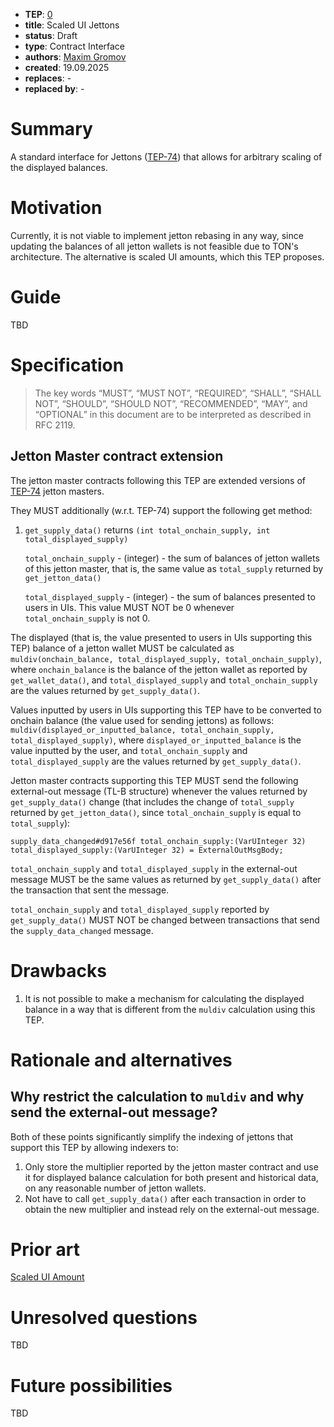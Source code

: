 - **TEP**: [0](https://github.com/ton-blockchain/TEPs/pull/0)
- **title**: Scaled UI Jettons
- **status**: Draft
- **type**: Contract Interface
- **authors**: [Maxim Gromov](https://github.com/krigga)
- **created**: 19.09.2025
- **replaces**: -
- **replaced by**: -

# Summary

A standard interface for Jettons ([TEP-74](https://github.com/ton-blockchain/TEPs/blob/master/text/0074-jettons-standard.md)) that allows for arbitrary scaling of the displayed balances.

# Motivation

Currently, it is not viable to implement jetton rebasing in any way, since updating the balances of all jetton wallets is not feasible due to TON's architecture. The alternative is scaled UI amounts, which this TEP proposes.

# Guide

TBD

# Specification

> The key words “MUST”, “MUST NOT”, “REQUIRED”, “SHALL”, “SHALL NOT”, “SHOULD”, “SHOULD NOT”, “RECOMMENDED”, “MAY”, and “OPTIONAL” in this document are to be interpreted as described in RFC 2119.

## Jetton Master contract extension

The jetton master contracts following this TEP are extended versions of [TEP-74](https://github.com/ton-blockchain/TEPs/blob/master/text/0074-jettons-standard.md) jetton masters.

They MUST additionally (w.r.t. TEP-74) support the following get method:
1. `get_supply_data()` returns `(int total_onchain_supply, int total_displayed_supply)`

   `total_onchain_supply` - (integer) - the sum of balances of jetton wallets of this jetton master, that is, the same value as `total_supply` returned by `get_jetton_data()`

   `total_displayed_supply` - (integer) - the sum of balances presented to users in UIs. This value MUST NOT be 0 whenever `total_onchain_supply` is not 0.

The displayed (that is, the value presented to users in UIs supporting this TEP) balance of a jetton wallet MUST be calculated as `muldiv(onchain_balance, total_displayed_supply, total_onchain_supply)`, where `onchain_balance` is the balance of the jetton wallet as reported by `get_wallet_data()`, and `total_displayed_supply` and `total_onchain_supply` are the values returned by `get_supply_data()`.

Values inputted by users in UIs supporting this TEP have to be converted to onchain balance (the value used for sending jettons) as follows: `muldiv(displayed_or_inputted_balance, total_onchain_supply, total_displayed_supply)`, where `displayed_or_inputted_balance` is the value inputted by the user, and `total_onchain_supply` and `total_displayed_supply` are the values returned by `get_supply_data()`.

Jetton master contracts supporting this TEP MUST send the following external-out message (TL-B structure) whenever the values returned by `get_supply_data()` change (that includes the change of `total_supply` returned by `get_jetton_data()`, since `total_onchain_supply` is equal to `total_supply`):
```
supply_data_changed#d917e56f total_onchain_supply:(VarUInteger 32) total_displayed_supply:(VarUInteger 32) = ExternalOutMsgBody;
```

`total_onchain_supply` and `total_displayed_supply` in the external-out message MUST be the same values as returned by `get_supply_data()` after the transaction that sent the message.

`total_onchain_supply` and `total_displayed_supply` reported by `get_supply_data()` MUST NOT be changed between transactions that send the `supply_data_changed` message.

# Drawbacks

1. It is not possible to make a mechanism for calculating the displayed balance in a way that is different from the `muldiv` calculation using this TEP.

# Rationale and alternatives

## Why restrict the calculation to `muldiv` and why send the external-out message?

Both of these points significantly simplify the indexing of jettons that support this TEP by allowing indexers to:

1. Only store the multiplier reported by the jetton master contract and use it for displayed balance calculation for both present and historical data, on any reasonable number of jetton wallets.
2. Not have to call `get_supply_data()` after each transaction in order to obtain the new multiplier and instead rely on the external-out message.

# Prior art

[Scaled UI Amount](https://solana.com/docs/tokens/extensions/scaled-ui-amount)

# Unresolved questions

TBD

# Future possibilities

TBD
